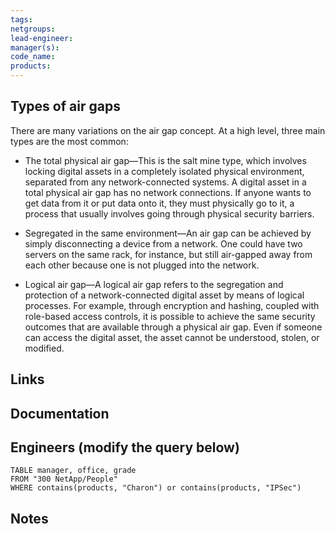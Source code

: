 ```yaml
---
tags: 
netgroups: 
lead-engineer: 
manager(s): 
code_name: 
products:
---
```

## Types of air gaps

There are many variations on the air gap concept. At a high level, three main types are the most common:

- The total physical air gap—This is the salt mine type, which involves locking digital assets in a completely isolated physical environment, separated from any network-connected systems. A digital asset in a total physical air gap has no network connections. If anyone wants to get data from it or put data onto it, they must physically go to it, a process that usually involves going through physical security barriers.
    

- Segregated in the same environment—An air gap can be achieved by simply disconnecting a device from a network. One could have two servers on the same rack, for instance, but still air-gapped away from each other because one is not plugged into the network. 
    

- Logical air gap—A logical air gap refers to the segregation and protection of a network-connected digital asset by means of logical processes. For example, through encryption and hashing, coupled with role-based access controls, it is possible to achieve the same security outcomes that are available through a physical air gap. Even if someone can access the digital asset, the asset cannot be understood, stolen, or modified.




## Links


## Documentation


## Engineers (modify the query below)


```dataview
TABLE manager, office, grade
FROM "300 NetApp/People"
WHERE contains(products, "Charon") or contains(products, "IPSec")
```


## Notes
